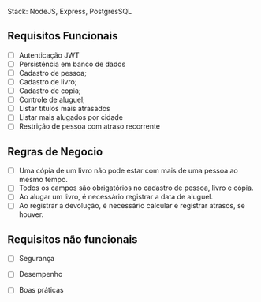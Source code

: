Stack: NodeJS, Express, PostgresSQL

## Requisitos Funcionais
- [ ] Autenticação JWT
- [ ] Persistência em banco de dados
- [ ] Cadastro de pessoa;
- [ ] Cadastro de livro;
- [ ] Cadastro de copia;
- [ ] Controle de aluguel;
- [ ] Listar títulos mais atrasados
- [ ] Listar mais alugados por cidade
- [ ] Restrição de pessoa com atraso recorrente

## Regras de Negocio
- [ ] Uma cópia de um livro não pode estar com mais de uma pessoa ao mesmo tempo.
- [ ] Todos os campos são obrigatórios no cadastro de pessoa, livro e cópia.
- [ ] Ao alugar um livro, é necessário registrar a data de aluguel.
- [ ] Ao registrar a devolução, é necessário calcular e registrar atrasos, se houver.

## Requisitos não funcionais
- [ ] Segurança
- [ ] Desempenho
- [ ] Boas práticas

